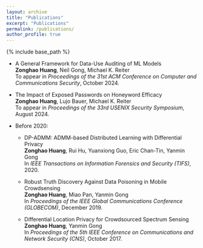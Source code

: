 ```yaml
---
layout: archive
title: "Publications"
excerpt: "Publications"
permalink: /publications/
author_profile: true
---
```

{% include base_path %}


* A General Framework for Data-Use Auditing of ML Models <br>
  <b>Zonghao Huang</b>, Neil Gong, Michael K. Reiter <br>
  To appear in <i>Proceedings of the 31st ACM Conference on Computer and Communications Security</i>, October 2024.
  
* The Impact of Exposed Passwords on Honeyword Efficacy <br>
  <b>Zonghao Huang</b>, Lujo Bauer, Michael K. Reiter <br>
  To appear in <i>Proceedings of the 33rd USENIX Security Symposium</i>, August 2024.

* Before 2020:
  
  * DP-ADMM: ADMM-based Distributed Learning with Differential Privacy <br>
    <b>Zonghao Huang</b>, Rui Hu, Yuanxiong Guo, Eric Chan-Tin, Yanmin Gong <br> 
    In <i> IEEE Transactions on Information Forensics and Security (TIFS)</i>, 2020.

  * Robust Truth Discovery Against Data Poisoning in Mobile Crowdsensing <br>
    <b>Zonghao Huang</b>, Miao Pan, Yanmin Gong <br> 
    In <i>Proceedings of the IEEE Global Communications Conference (GLOBECOM)</i>, December 2019.

  * Differential Location Privacy for Crowdsourced Spectrum Sensing <br>
    <b>Zonghao Huang</b>, Yanmin Gong <br>
    In <i>Proceedings of the 5th IEEE Conference on Communications and Network Security (CNS)</i>, October 2017.
